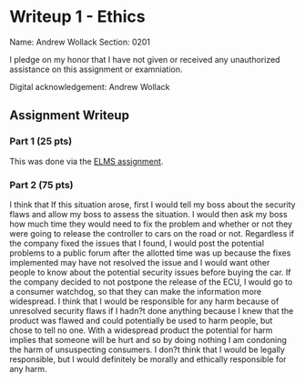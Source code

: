 Writeup 1 - Ethics
======

Name: Andrew Wollack
Section: 0201

I pledge on my honor that I have not given or received any unauthorized assistance on this assignment or examniation.

Digital acknowledgement: Andrew Wollack

## Assignment Writeup

### Part 1 (25 pts)

This was done via the [ELMS assignment](https://myelms.umd.edu/courses/1251976/assignments/4726433).

### Part 2 (75 pts)

I think that If this situation arose, first I would tell my boss about the security flaws and allow my boss to assess the situation.  I would then ask my boss how much time they would need to fix the problem and whether or not they were going to release the controller to cars on the road or not. Regardless if the company fixed the issues that I found, I would post the potential problems to a public forum after the allotted time was up because the fixes implemented may have not resolved the issue and I would want other people to know about the potential security issues before buying the car. If the company decided to not postpone the release of the ECU, I would go to a consumer watchdog, so that they can make the information more widespread. I think that I would be responsible for any harm because of unresolved security flaws if I hadn?t done anything because I knew that the product was flawed and could potentially be used to harm people, but chose to tell no one. With a widespread product the potential for harm implies that someone will be hurt and so by doing nothing I am condoning the harm of unsuspecting consumers. I don?t think that I would be legally responsible, but I would definitely be morally and ethically responsible for any harm.
